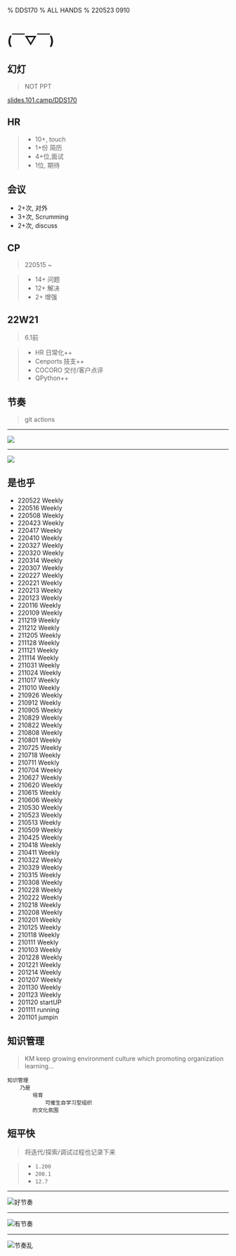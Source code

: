 % DDS170
% ALL HANDS
% 220523 0910

# (￣▽￣)


## 幻灯
> NOT PPT

[slides.101.camp/DDS170](http://slides.101.camp/DDS170.html)

## HR
> - 10+, touch
> - 1+份 简历
> - 4+位,面试
> - 1位, 期待

## 会议
- 2+次, 对外
- 3+次, Scrumming
- 2+次, discuss

## CP
> 220515 ~

>+ 14+ 问题
>+ 12+ 解决
>+ 2+ 增强

## 22W21
> 6.1前

>- HR 日常化++
>- Cenports 技支++
>- COCORO 交付/客户点评
>- QPython++

## 节奏
> git actions 


------


![](https://ipic.zoomquiet.top/2022-05-22-zshot%202022-05-22%2021.33.06.jpg!/fw/640)

------


![](https://ipic.zoomquiet.top/2022-05-22-zshot%202022-05-22%2021.35.54.jpg!/fw/640)

## 是也乎

- 220522 Weekly
- 220516 Weekly
- 220508 Weekly
- 220423 Weekly
- 220417 Weekly
- 220410 Weekly
- 220327 Weekly
- 220320 Weekly
- 220314 Weekly
- 220307 Weekly
- 220227 Weekly
- 220221 Weekly
- 220213 Weekly
- 220123 Weekly
- 220116 Weekly
- 220109 Weekly
- 211219 Weekly
- 211212 Weekly
- 211205 Weekly
- 211128 Weekly
- 211121 Weekly
- 211114 Weekly
- 211031 Weekly
- 211024 Weekly
- 211017 Weekly
- 211010 Weekly
- 210926 Weekly
- 210912 Weekly
- 210905 Weekly
- 210829 Weekly
- 210822 Weekly
- 210808 Weekly
- 210801 Weekly
- 210725 Weekly
- 210718 Weekly
- 210711 Weekly
- 210704 Weekly
- 210627 Weekly
- 210620 Weekly
- 210615 Weekly
- 210606 Weekly
- 210530 Weekly
- 210523 Weekly
- 210513 Weekly
- 210509 Weekly
- 210425 Weekly
- 210418 Weekly
- 210411 Weekly
- 210322 Weekly
- 210329 Weekly
- 210315 Weekly
- 210308 Weekly
- 210228 Weekly
- 210222 Weekly
- 210218 Weekly
- 210208 Weekly
- 210201 Weekly
- 210125 Weekly
- 210118 Weekly
- 210111 Weekly
- 210103 Weekly
- 201228 Weekly
- 201221 Weekly
- 201214 Weekly
- 201207 Weekly
- 201130 Weekly
- 201123 Weekly
- 201120 startUP
- 201111 running
- 201101 jumpin

## 知识管理
> KM keep growing environment culture which promoting organization learning...


```
知识管理
    乃是
        培育
            可催生自学习型组织
        的文化氛围
```

## 短平快
> 将迭代/探索/调试过程也记录下来


> - `1.200`
> - `200.1`
> - `12.7`

------

![好节奏](https://ipic.zoomquiet.top/2021-10-17-ScreenShot%202021-10-17%2021.39.55.jpg!/fw/460)


------


![有节奏](https://ipic.zoomquiet.top/2021-10-17-ScreenShot%202021-10-17%2021.41.15.jpg!/fw/460)

------


![节奏乱](https://ipic.zoomquiet.top/2021-10-17-ScreenShot%202021-10-17%2021.45.57.jpg!/fw/460)

